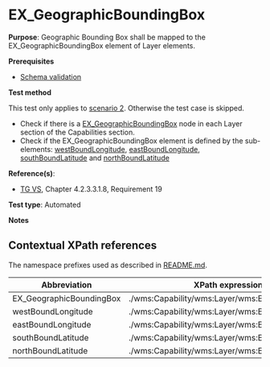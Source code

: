 #  EX_GeographicBoundingBox

**Purpose**: Geographic Bounding Box shall be mapped to the EX_GeographicBoundingBox element of Layer elements.

**Prerequisites**

* [Schema validation](./schema-validation.md)

**Test method**

This test only applies to [scenario 2](#scenario-2). Otherwise the test case is skipped.
* Check if there is a [EX_GeographicBoundingBox](#EX_GeographicBoundingBox) node in each Layer section of the Capabilities section.
* Check if the EX_GeographicBoundingBox element is defined by the sub-elements: [westBoundLongitude](#westBoundLongitude), [eastBoundLongitude](#eastBoundLongitude), [southBoundLatitude](#southBoundLatitude) and [northBoundLatitude](#northBoundLatitude)

**Reference(s)**:

* [TG VS](./README.md#ref_TG_VS), Chapter 4.2.3.3.1.8, Requirement 19

**Test type**: Automated

**Notes**

## Contextual XPath references

The namespace prefixes used as described in [README.md](./README.md#namespaces).

Abbreviation                                               |  XPath expression (relative to wms:WMS_Capabilities)
---------------------------------------------------------- | -------------------------------------------------------------------------
EX_GeographicBoundingBox <a name="EX_GeographicBoundingBox"></a> | ./wms:Capability/wms:Layer/wms:EX_GeographicBoundingBox
westBoundLongitude <a name="westBoundLongitude"></a> | ./wms:Capability/wms:Layer/wms:EX_GeographicBoundingBox/wms:westBoundLongitude
eastBoundLongitude <a name="eastBoundLongitude"></a> | ./wms:Capability/wms:Layer/wms:EX_GeographicBoundingBox/wms:eastBoundLongitude
southBoundLatitude <a name="southBoundLatitude"></a> | ./wms:Capability/wms:Layer/wms:EX_GeographicBoundingBox/wms:southBoundLatitude
northBoundLatitude <a name="northBoundLatitude"></a> | ./wms:Capability/wms:Layer/wms:EX_GeographicBoundingBox/wms:northBoundLatitude
